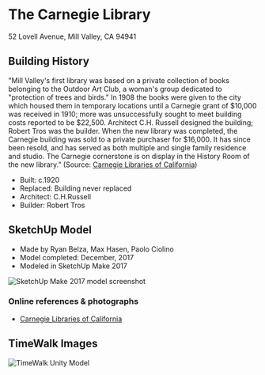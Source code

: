 # The Carnegie Library
52 Lovell Avenue, Mill Valley, CA 94941

## Building History

"Mill Valley's first library was based on a private collection of books belonging to the Outdoor Art Club, a woman's group dedicated to "protection of trees and birds." In 1908 the books were given to the city which housed them in temporary locations until a Carnegie grant of $10,000 was received in 1910; more was unsuccessfully sought to meet building costs reported to be $22,500. Architect C.H. Russell designed the building; Robert Tros was the builder. When the new library was completed, the Carnegie building was sold to a private purchaser for $16,000. It has since been resold, and has served as both multiple and single family residence and studio. The Carnegie cornerstone is on display in the History Room of the new library." (Source: [Carnegie Libraries of California](http://www.carnegie-libraries.org/california/millvalley.html))

- Built: c.1920
- Replaced: Building never replaced
- Architect: C.H.Russell
- Builder: Robert Tros

## SketchUp Model
- Made by Ryan Belza, Max Hasen, Paolo Ciolino
- Model completed: December, 2017
- Modeled in SketchUp Make 2017

![SketchUp Make 2017 model screenshot](https://github.com/TimeWalkOrg/building-mill-valley-ca-carnegie-library/blob/master/carnegie-library-exterior-1920.jpg)

### Online references & photographs
- [Carnegie Libraries of California](http://www.carnegie-libraries.org/california/millvalley.html)


## TimeWalk Images
![TimeWalk Unity Model](tbd)
